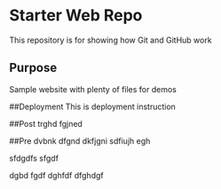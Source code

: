# Starter Web Repo

This repository is for showing how Git and GitHub work

## Purpose


Sample website with plenty of files for demos

##Deployment
This is deployment instruction

##Post
trghd
fgjned


##Pre
dvbnk dfgnd dkfjgni sdfiujh egh

sfdgdfs
sfgdf



dgbd
fgdf
dghfdf
dfghdgf

